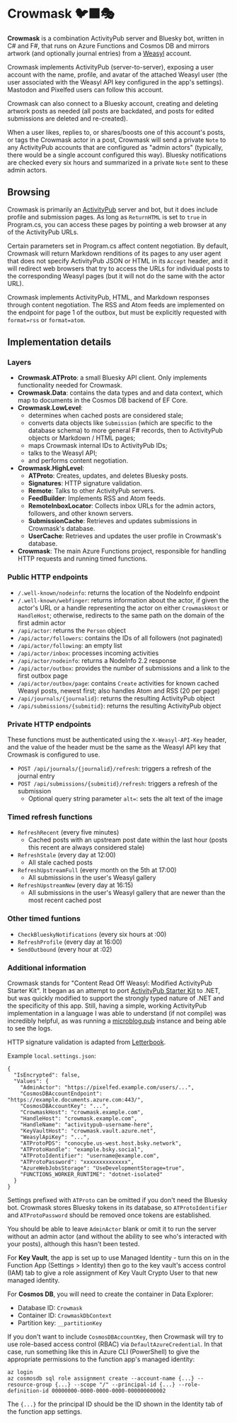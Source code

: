 ﻿# Crowmask 🐦‍⬛🎭

**Crowmask** is a combination ActivityPub server and Bluesky bot, written in
C# and F#, that runs on Azure Functions and Cosmos DB and mirrors artwork (and
optionally journal entries) from a [Weasyl](https://www.weasyl.com/) account.

Crowmask implements ActivityPub (server-to-server), exposing a user account
with the name, profile, and avatar of the attached Weasyl user (the user
associated with the Weasyl API key configured in the app's settings). Mastodon
and Pixelfed users can follow this account.

Crowmask can also connect to a Bluesky account, creating and deleting artwork
posts as needed (all posts are backdated, and posts for edited submissions are
deleted and re-created).

When a user likes, replies to, or shares/boosts one of this account's posts,
or tags the Crowmask actor in a post, Crowmask will send a private `Note` to
any ActivityPub accounts that are configured as "admin actors" (typically,
there would be a single account configured this way). Bluesky notifications
are checked every six hours and summarized in a private `Note` sent to these
admin actors. 

## Browsing

Crowmask is primarily an [ActivityPub](https://www.w3.org/TR/activitypub/)
server and bot, but it does include profile and submission pages. As long as
`ReturnHTML` is set to `true` in Program.cs, you can access these pages by
pointing a web browser at any of the ActivityPub URLs.

Certain parameters set in Program.cs affect content negotiation. By default,
Crowmask will return Markdown renditions of its pages to any user agent that
does not specify ActivityPub JSON or HTML in its `Accept` header, and it will
redirect web browsers that try to access the URLs for individual posts to the
corresponding Weasyl pages (but it will not do the same with the actor URL).

Crowmask implements ActivityPub, HTML, and Markdown responses through content
negotiation. The RSS and Atom feeds are implemented on the endpoint for page 1
of the outbox, but must be explicitly requested with `format=rss` or
`format=atom`.

## Implementation details

### Layers

* **Crowmask.ATProto**: a small Bluesky API client. Only implements functionality needed for Crowmask.
* **Crowmask.Data**: contains the data types and and data context, which map to documents in the Cosmos DB backend of EF Core.
* **Crowmask.LowLevel**:
  * determines when cached posts are considered stale;
  * converts data objects like `Submission` (which are specific to the database schema) to more general F# records, then to ActivityPub objects or Markdown / HTML pages;
  * maps Crowmask internal IDs to ActivityPub IDs;
  * talks to the Weasyl API;
  * and performs content negotiation.
* **Crowmask.HighLevel**:
  * **ATProto**: Creates, updates, and deletes Bluesky posts.
  * **Signatures**: HTTP signature validation.
  * **Remote**: Talks to other ActivityPub servers.
  * **FeedBuilder**: Implements RSS and Atom feeds.
  * **RemoteInboxLocator**: Collects inbox URLs for the admin actors, followers, and other known servers.
  * **SubmissionCache**: Retrieves and updates submissions in Crowmask's database.
  * **UserCache**: Retrieves and updates the user profile in Crowmask's database.
* **Crowmask**: The main Azure Functions project, responsible for handling HTTP requests and running timed functions.

### Public HTTP endpoints

* `/.well-known/nodeinfo`: returns the location of the NodeInfo endpoint
* `/.well-known/webfinger`: returns information about the actor, if given the actor's URL or a handle representing the actor on either `CrowmaskHost` or `HandleHost`; otherwise, redirects to the same path on the domain of the first admin actor
* `/api/actor`: returns the `Person` object
* `/api/actor/followers`: contains the IDs of all followers (not paginated)
* `/api/actor/following`: an empty list
* `/api/actor/inbox`: processes incoming activities
* `/api/actor/nodeinfo`: returns a NodeInfo 2.2 response
* `/api/actor/outbox`: provides the number of submissions and a link to the first outbox page
* `/api/actor/outbox/page`: contains `Create` activities for known cached Weasyl posts, newest first; also handles Atom and RSS (20 per page)
* `/api/journals/{journalid}`: returns the resulting ActivityPub object
* `/api/submissions/{submitid}`: returns the resulting ActivityPub object

### Private HTTP endpoints

These functions must be authenticated using the `X-Weasyl-API-Key` header, and
the value of the header must be the same as the Weasyl API key that Crowmask
is configured to use.

* `POST /api/journals/{journalid}/refresh`: triggers a refresh of the journal entry
* `POST /api/submissions/{submitid}/refresh`: triggers a refresh of the submission
  * Optional query string parameter `alt=`: sets the alt text of the image

### Timed refresh functions

* `RefreshRecent` (every five minutes)
  * Cached posts with an upstream post date within the last hour (posts this recent are always considered stale)
* `RefreshStale` (every day at 12:00)
  * All stale cached posts
* `RefreshUpstreamFull` (every month on the 5th at 17:00)
  * All submissions in the user's Weasyl gallery
* `RefreshUpstreamNew` (every day at 16:15)
  * All submissions in the user's Weasyl gallery that are newer than the most recent cached post

### Other timed funtions

* `CheckBlueskyNotifications` (every six hours at :00)
* `RefreshProfile` (every day at 16:00)
* `SendOutbound` (every hour at :02)

### Additional information

Crowmask stands for "Content Read Off Weasyl: Modified ActivityPub Starter Kit". It began as an attempt
to port [ActivityPub Starter Kit](https://github.com/jakelazaroff/activitypub-starter-kit) to .NET, but
was quickly modified to support the strongly typed nature of .NET and the specificity of this app.
Still, having a simple, working ActivityPub implementation in a language I was able to understand (if
not compile) was incredibly helpful, as was running a [microblog.pub](`https://docs.microblog.pub/`)
instance and being able to see the logs.

HTTP signature validation is adapted from [Letterbook](https://github.com/Letterbook/Letterbook).

Example `local.settings.json`:

    {
      "IsEncrypted": false,
      "Values": {
        "AdminActor": "https://pixelfed.example.com/users/...",
        "CosmosDBAccountEndpoint": "https://example.documents.azure.com:443/",
        "CosmosDBAccountKey": "...",
        "CrowmaskHost": "crowmask.example.com",
        "HandleHost": "crowmask.example.com",
        "HandleName": "activitypub-username-here",
        "KeyVaultHost": "crowmask.vault.azure.net",
        "WeasylApiKey": "...",
        "ATProtoPDS": "conocybe.us-west.host.bsky.network",
        "ATProtoHandle": "example.bsky.social",
        "ATProtoIdentifier": "username@example.com",
        "ATProtoPassword": "xxxxxxxxxxxxxx",
        "AzureWebJobsStorage": "UseDevelopmentStorage=true",
        "FUNCTIONS_WORKER_RUNTIME": "dotnet-isolated"
      }
    }

Settings prefixed with `ATProto` can be omitted if you don't need the Bluesky
bot. Crowmask stores Bluesky tokens in its database, so `ATProtoIdentifier`
and `ATProtoPassword` should be removed once tokens are established.

You should be able to leave `AdminActor` blank or omit it to run the server
without an admin actor (and without the ability to see who's interacted with
your posts), although this hasn't been tested.

For **Key Vault**, the app is set up to use Managed Identity - turn this on in
the Function App (Settings > Identity) then go to the key vault's access
control (IAM) tab to give a role assignment of Key Vault Crypto User to that
new managed identity.

For **Cosmos DB**, you will need to create the container in Data Explorer:

* Database ID: `Crowmask`
* Container ID: `CrowmaskDbContext`
* Partition key: `__partitionKey`

If you don't want to include `CosmosDBAccountKey`, then Crowmask will try to
use role-based access control (RBAC) via `DefaultAzureCredential`. In that
case, run something like this in Azure CLI (PowerShell) to give the
appropriate permissions to the function app's managed identity:

    az login
    az cosmosdb sql role assignment create --account-name {...} --resource-group {...} --scope "/" --principal-id {...} --role-definition-id 00000000-0000-0000-0000-000000000002

The `{...}` for the principal ID should be the ID shown in the Identity tab of
the function app settings.

